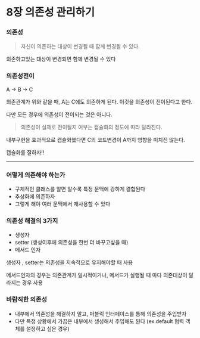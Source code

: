 # 8장 의존성 관리하기

### 의존성

>자신이 의존하는 대상이 변경될 때 함께 변경될 수 있다.


의존하고있는 대상이 변경되면 함께 변경될 수 있다

### 의존성전이

A -> B -> C

의존관계가 위와 같을 때, A는 C에도 의존하게 된다. 이것을 의존성이 전이된다고 한다.

다만 모든 경우에 의존성이 전이되는 것은 아니다.
>의존성이 실제로 전이될지 여부는 캡슐화의 정도에 따라 달라진다.

내부구현을 효과적으로 캡슐화했다면 C의 코드변경이 A까지 영향을 미치진 않는다.

캡슐화를 잘하자!!

---
### 어떻게 의존해야 하는가

- 구체적인 클래스를 알면 알수록 특정 문맥에 강하게 결합된다 
- 추상화에 의존하자
- 그렇게 해야 여러 문맥에서 재사용할 수 있다

### 의존성 해결의 3가지

- 생성자
- setter (생성이후에 의존성을 한번 더 바꾸고싶을 때)
- 메서드 인자

생성자 , setter는 의존성을 지속적으로 유지해야할 때 사용

메서드인자의 경우는 의존관계가 일시적이거나, 메서드가 실행될 때 마다 의존대상이 달라지는 경우 사용

### 바람직한 의존성

- 내부에서 의존성을 해결하지 말고, 퍼블릭 인터페이스를 통해 의존성을 주입받자
- 다만 특정 상황에서 가끔은 내부에서 생성해서 주입해도 된다
  (ex.default 협력 객체를 설정하고 싶은 경우)
